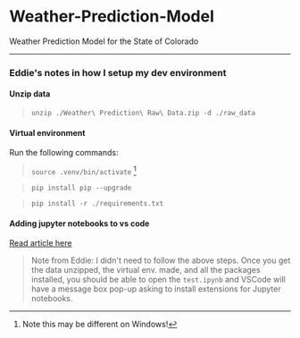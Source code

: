 # Weather-Prediction-Model

Weather Prediction Model for the State of Colorado

---

### Eddie's notes in how I setup my dev environment

#### Unzip data

> `unzip ./Weather\ Prediction\ Raw\ Data.zip -d ./raw_data`

#### Virtual environment

Run the following commands:

> `source .venv/bin/activate` [^1]

> `pip install pip --upgrade`

> `pip install -r ./requirements.txt`

#### Adding jupyter notebooks to vs code

[Read article here](https://code.visualstudio.com/docs/datascience/jupyter-notebooks#:~:text=Jupyter%20Notebooks%20in%20VS%20Code,and%20through%20Python%20code%20files.)

> Note from Eddie: I didn't need to follow the above steps. Once you get the data unzipped, the virtual env. made, and all the packages installed, you should be able to open the `test.ipynb` and VSCode will have a message box pop-up asking to install extensions for Jupyter notebooks.

[^1]: Note this may be different on Windows!

